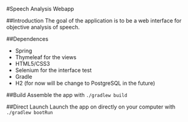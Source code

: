 #Speech Analysis Webapp

##Introduction
The goal of the application is to be a web interface for objective analysis of speech.

##Dependences
- Spring
- Thymeleaf for the views
- HTML5/CSS3
- Selenium for the interface test
- Gradle
- H2 (for now will be change to PostgreSQL in the future)

##Build
Assemble the app with 
````./gradlew build````

##Direct Launch
Launch the app on directly on your computer with ````./gradlew bootRun````

